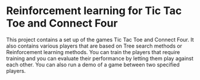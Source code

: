 # Reinforcement learning for Tic Tac Toe and Connect Four

This project contains a set up of the games Tic Tac Toe and Connect Four. It also contains various players that are based on Tree search methods or Reinforcement learning methods. You can train the players that require training and you can evaluate their performance by letting them play against each other. You can also run a demo of a game between two specified players.
